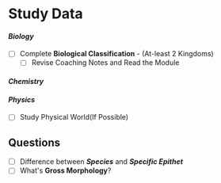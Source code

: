 # **Study Data**

#### ***Biology***
- [ ] Complete **Biological Classification** - (At-least 2 Kingdoms) 
	- [ ] Revise Coaching Notes and Read the Module
#### ***Chemistry***

#### ***Physics***
- [ ] Study Physical World(If Possible)
## **Questions**
- [ ] Difference between ***Species*** and ***Specific Epithet***
- [ ] What's **Gross Morphology**?